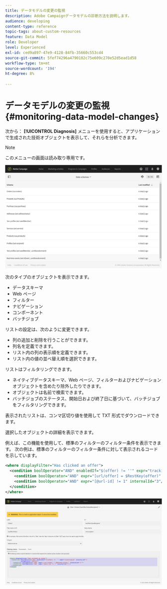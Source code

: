 ```yaml
---
title: データモデルの変更の監視
description: Adobe Campaignデータモデルの診断方法を説明します。
audience: developing
content-type: reference
topic-tags: about-custom-resources
feature: Data Model
role: Developer
level: Experienced
exl-id: ced9a897-47e9-4128-84fb-35660c553cd4
source-git-commit: 5fef74296a4790102c75e609c270e52d5ead1d58
workflow-type: tm+mt
source-wordcount: '194'
ht-degree: 8%

---
```


# データモデルの変更の監視{#monitoring-data-model-changes}

次から： **[!UICONTROL Diagnosis]** メニューを使用すると、アプリケーションで生成された技術オブジェクトを表示して、それらを分析できます。

>[!NOTE]
>
>このメニューの画面は読み取り専用です。

![](assets/diagnostic.png)

次のタイプのオブジェクトを表示できます。

* データスキーマ
* Web ページ
* フィルター
* ナビゲーション
* コンポーネント
* バッチジョブ

リストの設定は、次のように変更できます。

* 列の追加と削除を行うことができます。
* 列名を定義できます。
* リスト内の列の表示順を定義できます。
* リスト内の値の並べ替え順を選択できます。

リストはフィルタリングできます。

* ネイティブデータスキーマ、Web ページ、フィルターおよびナビゲーションオブジェクトを含めたり除外したりできます。
* オブジェクトは名前で検索できます。
* バッチジョブのステータス、開始日および終了日に基づいて、バッチジョブをフィルタリングできます。

表示されたリストは、コンマ区切り値を使用して TXT 形式でダウンロードできます。

選択したオブジェクトの詳細を表示できます。

例えば、この機能を使用して、標準のフィルターのフィルター条件を表示できます。 次の例は、標準のフィルターのフィルター条件に対して表示されるコードを示しています。

```xml
<where displayFilter="Has clicked an offer">
  <condition boolOperator="AND" enabledIf="$(offer) != ''" expr="trackingLog" internalId="1" setOperator="EXISTS">
    <condition boolOperator="AND" expr="[url/offer] = $RestKey(offer)" internalId="2"/>
    <condition boolOperator="AND" expr="[@url-id] != 1" internalId="3"/>
  </condition>
</where>
```

![](assets/diagnosis_filter_criteria.png)
